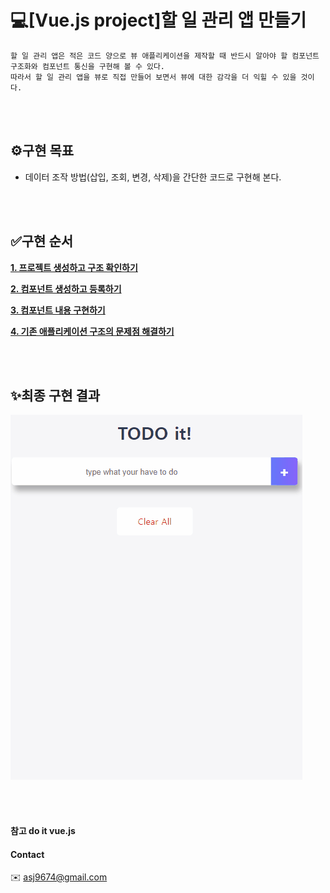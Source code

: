 # 💻[Vue.js project]할 일 관리 앱 만들기
    할 일 관리 앱은 적은 코드 양으로 뷰 애플리케이션을 제작할 때 반드시 알아야 할 컴포넌트 구조화와 컴포넌트 통신을 구현해 볼 수 있다.
    따라서 할 일 관리 앱을 뷰로 직접 만들어 보면서 뷰에 대한 감각을 더 익힐 수 있을 것이다.

<br><br>

## ⚙구현 목표
* 데이터 조작 방법(삽입, 조회, 변경, 삭제)을 간단한 코드로 구현해 본다.
 
<br><br>

## ✅구현 순서
  **[1. 프로젝트 생성하고 구조 확인하기](./markdown/step01.md)** 
  
  **[2. 컴포넌트 생성하고 등록하기](./markdown/step02.md)**
  
  **[3. 컴포넌트 내용 구현하기](./markdown/step03.md)**
  
  **[4. 기존 애플리케이션 구조의 문제점 해결하기](./markdown/step04.md)**


<br><br>

## ✨최종 구현 결과
![image](./img/vue_todo.gif)

<br><br>

#### 참고 do it vue.js 


#### Contact 
:envelope: asj9674@gmail.com
